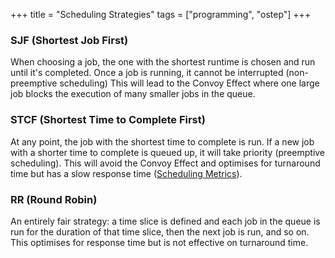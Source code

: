 +++
title = "Scheduling Strategies"
tags = ["programming", "ostep"]
+++
### SJF (Shortest Job First)
When choosing a job, the one with the shortest runtime is chosen and run until it's completed. Once a job is running, it cannot be interrupted (non-preemptive scheduling) This will lead to the Convoy Effect where one large job blocks the execution of many smaller jobs in the queue. 

### STCF (Shortest Time to Complete First)
At any point, the job with the shortest time to complete is run. If a new job with a shorter time to complete is queued up, it will take priority (preemptive scheduling). This will avoid the Convoy Effect and optimises for turnaround time but has a slow response time ([Scheduling Metrics](https://john-rodewald.github.io/blog/Scheduling-Metrics)).

### RR (Round Robin)
An entirely fair strategy: a time slice is defined and each job in the queue is run for the duration of that time slice, then the next job is run, and so on. This optimises for response time but is not effective on turnaround time. 